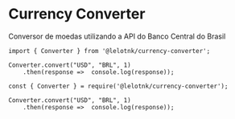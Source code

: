 # Currency Converter

Conversor de moedas utilizando a API do Banco Central do Brasil


```
import { Converter } from '@lelotnk/currency-converter';

Converter.convert("USD", "BRL", 1)
    .then(response =>  console.log(response));
```

```
const { Converter } = require('@lelotnk/currency-converter');

Converter.convert("USD", "BRL", 1)
    .then(response =>  console.log(response));
```